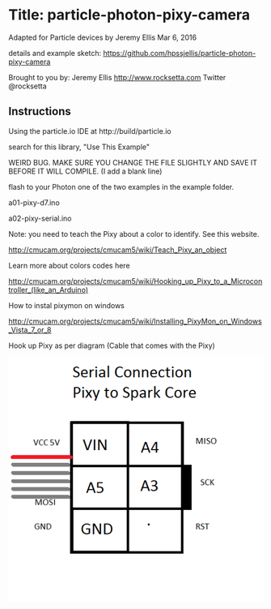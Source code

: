 Title: particle-photon-pixy-camera
====

Adapted for Particle devices by Jeremy Ellis Mar 6, 2016

details and example sketch: https://github.com/hpssjellis/particle-photon-pixy-camera

Brought to you by: Jeremy Ellis       http://www.rocksetta.com   Twitter @rocksetta


Instructions
----

Using the particle.io IDE at http://build/particle.io

search for this library, "Use This Example"

WEIRD BUG. MAKE SURE YOU CHANGE THE FILE SLIGHTLY AND SAVE IT BEFORE IT WILL COMPILE. (I add a blank line)

flash to your Photon one of the two examples in the example folder.

a01-pixy-d7.ino

a02-pixy-serial.ino

Note: you need to teach the Pixy about a color to identify. See this website.

http://cmucam.org/projects/cmucam5/wiki/Teach_Pixy_an_object

Learn more about colors codes here

http://cmucam.org/projects/cmucam5/wiki/Hooking_up_Pixy_to_a_Microcontroller_(like_an_Arduino)


How to instal pixymon on windows

http://cmucam.org/projects/cmucam5/wiki/Installing_PixyMon_on_Windows_Vista_7_or_8



Hook up Pixy as per diagram (Cable that comes with the Pixy)

![](pixy-serial-spark-core.png)
